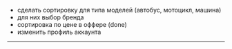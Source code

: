 - сделать сортировку для типа моделей (автобус, мотоцикл, машина)
- для них выбор бренда
- сортировка по цене в оффере (done)
- изменить профиль аккаунта

- --
